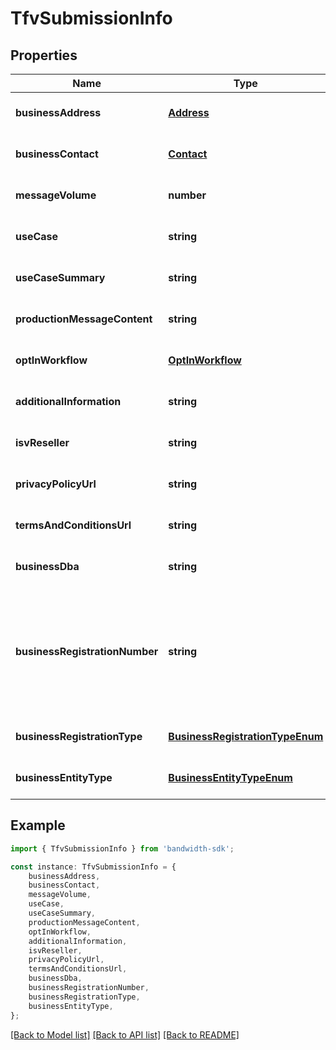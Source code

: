 # TfvSubmissionInfo


## Properties

Name | Type | Description | Notes
------------ | ------------- | ------------- | -------------
**businessAddress** | [**Address**](Address.md) |  | [optional] [default to undefined]
**businessContact** | [**Contact**](Contact.md) |  | [optional] [default to undefined]
**messageVolume** | **number** | Estimated monthly volume of messages from the toll-free number. | [optional] [default to undefined]
**useCase** | **string** | The category of the use case. | [optional] [default to undefined]
**useCaseSummary** | **string** | A general idea of the use case and customer. | [optional] [default to undefined]
**productionMessageContent** | **string** | Example of message content. | [optional] [default to undefined]
**optInWorkflow** | [**OptInWorkflow**](OptInWorkflow.md) |  | [optional] [default to undefined]
**additionalInformation** | **string** | Any additional information. | [optional] [default to undefined]
**isvReseller** | **string** | ISV name. | [optional] [default to undefined]
**privacyPolicyUrl** | **string** | The Toll-Free Verification request privacy policy URL. | [optional] [default to undefined]
**termsAndConditionsUrl** | **string** | The Toll-Free Verification request terms and conditions policy URL. | [optional] [default to undefined]
**businessDba** | **string** | The company \&#39;Doing Business As\&#39;. | [optional] [default to undefined]
**businessRegistrationNumber** | **string** | US Federal Tax ID Number (EIN) or Canada Business Number (CBN). Optional until early 2026. If a value is provided for this field, a value must be provided for &#x60;businessRegistrationType&#x60; and &#x60;businessEntityType&#x60;. Available starting October 1st, 2025. | [optional] [default to undefined]
**businessRegistrationType** | [**BusinessRegistrationTypeEnum**](BusinessRegistrationTypeEnum.md) |  | [optional] [default to undefined]
**businessEntityType** | [**BusinessEntityTypeEnum**](BusinessEntityTypeEnum.md) |  | [optional] [default to undefined]

## Example

```typescript
import { TfvSubmissionInfo } from 'bandwidth-sdk';

const instance: TfvSubmissionInfo = {
    businessAddress,
    businessContact,
    messageVolume,
    useCase,
    useCaseSummary,
    productionMessageContent,
    optInWorkflow,
    additionalInformation,
    isvReseller,
    privacyPolicyUrl,
    termsAndConditionsUrl,
    businessDba,
    businessRegistrationNumber,
    businessRegistrationType,
    businessEntityType,
};
```

[[Back to Model list]](../README.md#documentation-for-models) [[Back to API list]](../README.md#documentation-for-api-endpoints) [[Back to README]](../README.md)
